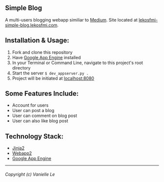 Simple Blog
--------------------

A multi-users blogging webapp similiar to [Medium](https://medium.com).
Site located at [lekosfmi-simple-blog.lekosfmi.com](http://lekosfmi-simple-blog.appspot.com).


## Installation & Usage:
1. Fork and clone this repository
2. Have [Google App Engine](https://cloud.google.com/appengine/downloads#Google_App_Engine_SDK_for_Python) installed
3. In your Terminal or Command Line, navigate to this project's root directory
4. Start the server ```$ dev_appserver.py .```
5. Project will be initiated at [localhost:8080](http://localhost:8080)

## Some Features Include:
 - Account for users
 - User can post a blog
 - User can comment on blog post
 - User can also like blog post

## Technology Stack:
- [Jinja2](http://jinja.pocoo.org/docs/dev/)
- [Webapp2](https://webapp2.readthedocs.io/en/latest/)
- [Google App Engine](https://cloud.google.com/appengine/downloads#Google_App_Engine_SDK_for_Python)

-------------------
###### Copyright (c) Vanielle Le
